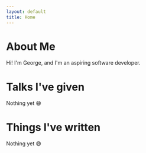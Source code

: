 ```yaml
---
layout: default
title: Home
---
```


# About Me

Hi! I'm George, and I'm an aspiring software developer.

# Talks I've given

Nothing yet 😅

# Things I've written

Nothing yet 😅